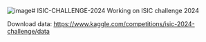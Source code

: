 ![image](https://github.com/user-attachments/assets/4f21fd17-bc70-4ac2-bf08-7b74de1dba12)# ISIC-CHALLENGE-2024
Working on ISIC challenge 2024

Download data: https://www.kaggle.com/competitions/isic-2024-challenge/data
